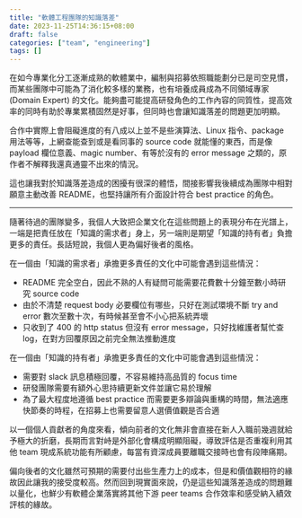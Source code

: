 ```yaml
---
title: "軟體工程團隊的知識落差"
date: 2023-11-25T14:36:15+08:00
draft: false
categories: ["team", "engineering"]
tags: []
---
```


在如今專業化分工逐漸成熟的軟體業中，編制與招募依照職能劃分已是司空見慣，而某些團隊中可能為了消化較多樣的業務，也有培養成員成為不同領域專家 (Domain Expert) 的文化。能夠盡可能提高研發角色的工作內容的同質性，提高效率的同時有助於專業累積固然是好事，但同時也會讓知識落差的問題更加明顯。

<!--more-->

合作中實際上會阻礙進度的有八成以上並不是些演算法、Linux 指令、package 用法等等，上網查能查到或是看同事的 source code 就能懂的東西，而是像 payload 欄位意義、magic number、有等於沒有的 error message 之類的，原作者不解釋我還真通靈不出來的情況。

這也讓我對於知識落差造成的困擾有很深的體悟，間接影響我後續成為團隊中相對願意主動改善 README，也堅持讓所有介面設計符合 best practice 的角色。

---

隨著待過的團隊變多，我個人大致把企業文化在這些問題上的表現分布在光譜上，一端是把責任放在「知識的需求者」身上，另一端則是期望「知識的持有者」負擔更多的責任。長話短說，我個人更為偏好後者的風格。

在一個由「知識的需求者」承擔更多責任的文化中可能會遇到這些情況：
- README 完全空白，因此不熟的人有疑問可能需要花費數十分鐘至數小時研究 source code
- 由於不清楚 request body 必要欄位有哪些，只好在測試環境不斷 try and error 數次至數十次，有時候甚至會不小心把系統弄壞
- 只收到了 400 的 http status 但沒有 error message，只好找維護者幫忙查 log，在對方回覆原因之前完全無法推動進度

在一個由「知識的持有者」承擔更多責任的文化中可能會遇到這些情況：
- 需要對 slack 訊息積極回覆，不容易維持高品質的 focus time
- 研發團隊需要有額外心思持續更新文件並讓它易於理解
- 為了最大程度地遵循 best practice 而需要更多辯論與重構的時間，無法適應快節奏的時程，在招募上也需要留意人選價值觀是否合適

以一個個人貢獻者的角度來看，傾向前者的文化無非會直接在新人入職前幾週就給予極大的折磨，長期而言對峙是外部化會構成明顯阻礙，導致評估是否重複利用其他 team 現成系統功能有所顧慮，每當有資深成員要離職交接時也會有段陣痛期。

偏向後者的文化雖然可預期的需要付出些生產力上的成本，但是和價值觀相符的緣故因此讓我的接受度較高。然而回到現實面來說，仍是這些知識落差造成的問題難以量化，也鮮少有軟體企業落實將其他下游 peer teams 合作效率和感受納入績效評核的緣故。